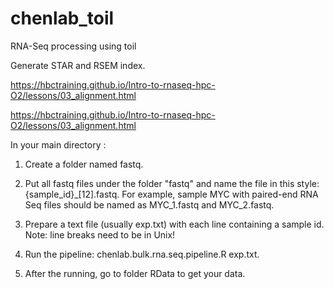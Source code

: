 # chenlab_toil
RNA-Seq processing using toil

Generate STAR and RSEM index.

https://hbctraining.github.io/Intro-to-rnaseq-hpc-O2/lessons/03_alignment.html

https://hbctraining.github.io/Intro-to-rnaseq-hpc-O2/lessons/03_alignment.html

In your main directory : 

1. Create a folder named fastq.

2. Put all fastq files under the folder "fastq" and name the file in this style: {sample_id}_[12].fastq. 
   For example, sample MYC with paired-end RNA Seq files should be named as MYC_1.fastq and MYC_2.fastq.
  
3. Prepare a text file (usually exp.txt) with each line containing a sample id. Note: line breaks need to be in Unix!

4. Run the pipeline: chenlab.bulk.rna.seq.pipeline.R exp.txt.

5. After the running, go to folder RData to get your data. 

